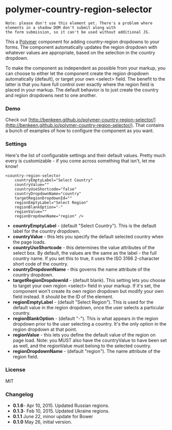# polymer-country-region-selector

```
Note: please don't use this element yet. There's a problem where elements in a shadow DOM don't submit along with
the form submission, so it can't be used without additional JS.
```

This a [Polymer](http://www.polymer-project.org/) component for adding country-region dropdowns to your forms. The
component automatically updates the region dropdown with whatever values are appropriate, based on the selection in the
country dropdown.

To make the component as independent as possible from your markup, you can choose to either let the component create
the region dropdown automatically (default), or target your own &lt;select&gt; field. The benefit to the latter is that you
have full control over exactly where the region field is placed in your markup. The default behavior is to just create
the country and region dropdowns next to one another.

### Demo

Check out [http://benkeen.github.io/polymer-country-region-selector/](http://benkeen.github.io/polymer-country-region-selector/).
That contains a bunch of examples of how to configure the component as you want.

### Settings

Here's the list of configurable settings and their default values. Pretty much every is customizable - if you
come across something that isn't, let me know!

```
<country-region-selector
	countryEmptyLabel="Select Country"
	countryValue=""
	countryUseShortcode="false"
	countryDropdownName="country"
	targetRegionDropdownId=""
	regionEmptyLabel="Select Region"
	regionBlankOption="-"
	regionValue=""
	regionDropdownName="region" />
```

- **countryEmptyLabel** - (default "Select Country"). This is the default label for the country dropdown.
- **countryValue** - this lets you specify the default selected country when the page loads.
- **countryUseShortcode** - this determines the value attributes of the select box. By default, the values are the
same as the label - the full country name. If you set this to true, it uses the ISO 3166 2-character short code of
the country.
- **countryDropdownName** - this governs the name attribute of the country dropdown.
- **targetRegionDropdownId** - (default blank). This setting lets you choose to target your own region &lt;select&gt; field
in your markup. If it's set, the component won't create its own region dropdown but modify your own field instead. It
should be the ID of  the element.
- **regionEmptyLabel** - (default "Select Region"). This is used for the default value in the region dropdown, once the
user selects a particular country.
- **regionBlankOption** - (default "-"). This is what appears in the region dropdown prior to the user selecting a
country. It's the only option in the region dropdown at that point.
- **regionValue** - this lets you define the default value of the region on page load. Note: you MUST also have the
countryValue to have been set as well, and the regionValue must belong to the selected country.
- **regionDropdownName** - (default "region"). The name attribute of the region field.

### License

MIT

### Changelog

- **0.1.6**- Apr 10, 2015. Updated Russian regions.
- **0.1.3**- Feb 10, 2015. Updated Ukraine regions.
- **0.1.1** June 22, minor update for Bower
- **0.1.0** May 26, initial version.
